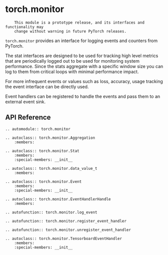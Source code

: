 # torch.monitor

```{warning}
    This module is a prototype release, and its interfaces and functionality may
    change without warning in future PyTorch releases.
```

``torch.monitor`` provides an interface for logging events and counters from
PyTorch.

The stat interfaces are designed to be used for tracking high level metrics that
are periodically logged out to be used for monitoring system performance. Since
the stats aggregate with a specific window size you can log to them from
critical loops with minimal performance impact.

For more infrequent events or values such as loss, accuracy, usage tracking the
event interface can be directly used.

Event handlers can be registered to handle the events and pass them to an
external event sink.

## API Reference
```{eval-rst}
.. automodule:: torch.monitor
```

```{eval-rst}
.. autoclass:: torch.monitor.Aggregation
    :members:
```

```{eval-rst}
.. autoclass:: torch.monitor.Stat
    :members:
    :special-members: __init__
```

```{eval-rst}
.. autoclass:: torch.monitor.data_value_t
    :members:
```

```{eval-rst}
.. autoclass:: torch.monitor.Event
    :members:
    :special-members: __init__
```

```{eval-rst}
.. autoclass:: torch.monitor.EventHandlerHandle
    :members:
```

```{eval-rst}
.. autofunction:: torch.monitor.log_event
```

```{eval-rst}
.. autofunction:: torch.monitor.register_event_handler
```

```{eval-rst}
.. autofunction:: torch.monitor.unregister_event_handler
```

```{eval-rst}
.. autoclass:: torch.monitor.TensorboardEventHandler
    :members:
    :special-members: __init__
```
